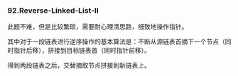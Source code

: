 ### 92.Reverse-Linked-List-II

此题不难，但是比较繁琐，需要耐心理清思路，细致地操作指针。

其中对于一段链表进行逆序操作的基本算法是：不断从源链表首摘下一个节点（同时指针后移），拼接到目标链表首（同时指针前移）。

得到两段链表之后，交替摘取节点拼接到新链表上。
